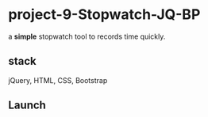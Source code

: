 # project-9-Stopwatch-JQ-BP

a **simple** stopwatch tool to records time quickly.

## stack

jQuery, HTML, CSS, Bootstrap

## Launch

